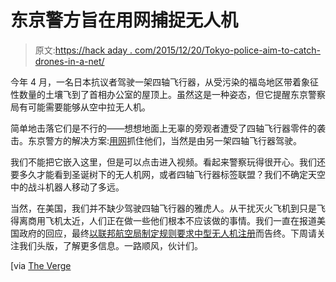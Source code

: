 # 东京警方旨在用网捕捉无人机

> 原文:[https://hack aday . com/2015/12/20/Tokyo-police-aim-to-catch-drones-in-a-net/](https://hackaday.com/2015/12/20/tokyo-police-aim-to-catch-drones-in-a-net/)

今年 4 月，一名日本抗议者驾驶一架四轴飞行器，从受污染的福岛地区带着象征性数量的土壤飞到了首相办公室的屋顶上。虽然这是一种姿态，但它提醒东京警察局有可能需要能够从空中拉无人机。

简单地击落它们是不行的——想想地面上无辜的旁观者遭受了四轴飞行器零件的袭击。东京警方的解决方案:[用网](http://ajw.asahi.com/article/behind_news/social_affairs/AJ201512110064)抓住他们，当然是由另一架四轴飞行器驾驶。

我们不能把它嵌入这里，但是可以点击进入视频。看起来警察玩得很开心。我们还要多久才能看到圣诞树下的无人机网，或者四轴飞行器标签联盟？我们不确定天空中的战斗机器人移动了多远。

当然，在美国，我们并不缺少驾驶四轴飞行器的雅虎人。从干扰灭火飞机到只是飞得离商用飞机太近，人们正在做一些他们根本不应该做的事情。我们一直在报道美国政府的回应，最终[以联邦航空局制定规则要求中型无人机注册](http://hackaday.com/2015/12/14/faa-releases-rules-governing-unmanned-aerial-systems/)而告终。下周请关注我们头版，了解更多信息。一路顺风，伙计们。

[via [The Verge](http://www.theverge.com/2015/12/11/9891128/tokyo-interceptor-net-drone)